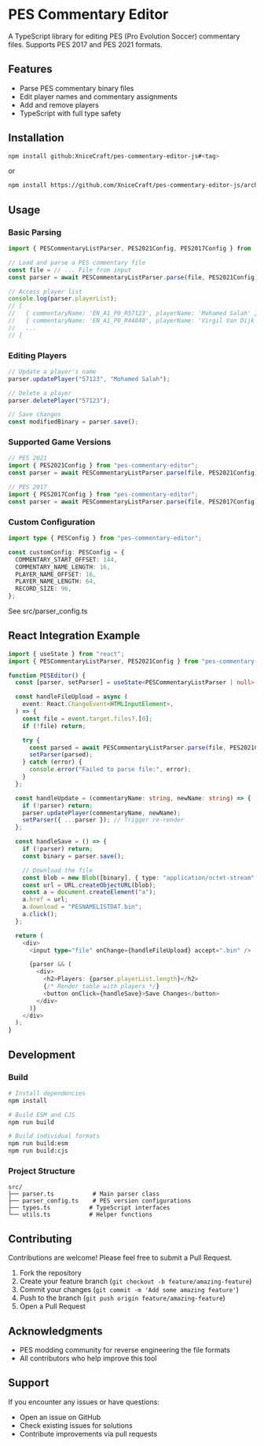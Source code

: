 # PES Commentary Editor

A TypeScript library for editing PES (Pro Evolution Soccer) commentary files. Supports PES 2017 and PES 2021 formats.

## Features

- Parse PES commentary binary files
- Edit player names and commentary assignments
- Add and remove players
- TypeScript with full type safety

## Installation

```bash
npm install github:XniceCraft/pes-commentary-editor-js#<tag>
```
or
```bash
npm install https://github.com/XniceCraft/pes-commentary-editor-js/archive/refs/tags/<tag>.tar.gz",
```

## Usage

### Basic Parsing

```typescript
import { PESCommentaryListParser, PES2021Config, PES2017Config } from 'pes-commentary-editor';

// Load and parse a PES commentary file
const file = // ... File from input
const parser = await PESCommentaryListParser.parse(file, PES2021Config);

// Access player list
console.log(parser.playerList);
// [
//   { commentaryName: 'EN_A1_P0_R57123', playerName: 'Mohamed Salah' },
//   { commentaryName: 'EN_A1_P0_R44840', playerName: 'Virgil Van Dijk' },
//   ...
// ]
```

### Editing Players

```typescript
// Update a player's name
parser.updatePlayer("57123", "Mohamed Salah");

// Delete a player
parser.deletePlayer("57123");

// Save changes
const modifiedBinary = parser.save();
```

### Supported Game Versions

```typescript
// PES 2021
import { PES2021Config } from "pes-commentary-editor";
const parser = await PESCommentaryListParser.parse(file, PES2021Config);

// PES 2017
import { PES2017Config } from "pes-commentary-editor";
const parser = await PESCommentaryListParser.parse(file, PES2017Config);
```

### Custom Configuration

```typescript
import type { PESConfig } from "pes-commentary-editor";

const customConfig: PESConfig = {
  COMMENTARY_START_OFFSET: 144,
  COMMENTARY_NAME_LENGTH: 16,
  PLAYER_NAME_OFFSET: 16,
  PLAYER_NAME_LENGTH: 64,
  RECORD_SIZE: 96,
};
```

See src/parser_config.ts

## React Integration Example

```typescript
import { useState } from "react";
import { PESCommentaryListParser, PES2021Config } from "pes-commentary-editor";

function PESEditor() {
  const [parser, setParser] = useState<PESCommentaryListParser | null>(null);

  const handleFileUpload = async (
    event: React.ChangeEvent<HTMLInputElement>,
  ) => {
    const file = event.target.files?.[0];
    if (!file) return;

    try {
      const parsed = await PESCommentaryListParser.parse(file, PES2021Config);
      setParser(parsed);
    } catch (error) {
      console.error("Failed to parse file:", error);
    }
  };

  const handleUpdate = (commentaryName: string, newName: string) => {
    if (!parser) return;
    parser.updatePlayer(commentaryName, newName);
    setParser({ ...parser }); // Trigger re-render
  };

  const handleSave = () => {
    if (!parser) return;
    const binary = parser.save();

    // Download the file
    const blob = new Blob([binary], { type: "application/octet-stream" });
    const url = URL.createObjectURL(blob);
    const a = document.createElement("a");
    a.href = url;
    a.download = "PESNAMELISTDAT.bin";
    a.click();
  };

  return (
    <div>
      <input type="file" onChange={handleFileUpload} accept=".bin" />

      {parser && (
        <div>
          <h2>Players: {parser.playerList.length}</h2>
          {/* Render table with players */}
          <button onClick={handleSave}>Save Changes</button>
        </div>
      )}
    </div>
  );
}
```

## Development

### Build

```bash
# Install dependencies
npm install

# Build ESM and CJS
npm run build

# Build individual formats
npm run build:esm
npm run build:cjs
```

### Project Structure

```
src/
├── parser.ts           # Main parser class
├── parser_config.ts    # PES version configurations
├── types.ts           # TypeScript interfaces
└── utils.ts           # Helper functions
```

## Contributing

Contributions are welcome! Please feel free to submit a Pull Request.

1. Fork the repository
2. Create your feature branch (`git checkout -b feature/amazing-feature`)
3. Commit your changes (`git commit -m 'Add some amazing feature'`)
4. Push to the branch (`git push origin feature/amazing-feature`)
5. Open a Pull Request

## Acknowledgments

- PES modding community for reverse engineering the file formats
- All contributors who help improve this tool

## Support

If you encounter any issues or have questions:

- Open an issue on GitHub
- Check existing issues for solutions
- Contribute improvements via pull requests
